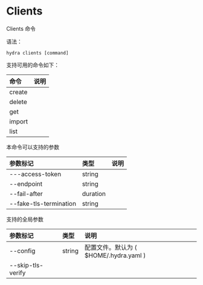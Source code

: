 # Clients

Clients 命令

语法：

```text
hydra clients [command]
```

支持可用的命令如下：

| 命令 | 说明 |
| :--- | :--- |
| create |  |
| delete |  |
| get |  |
| import |  |
| list |  |

本命令可以支持的参数

| 参数标记 | 类型 | 说明 |
| :--- | :--- | :--- |
| ---access-token | string |  |
| --endpoint | string |  |
| --fail-after  | duration |  |
| --fake-tls-termination | string |  |

支持的全局参数

| 参数标记 | 类型 | 说明 |
| :--- | :--- | :--- |
| --config | string | 配置文件。默认为 \( $HOME/.hydra.yaml \) |
| --skip-tls-verify |  |  |

